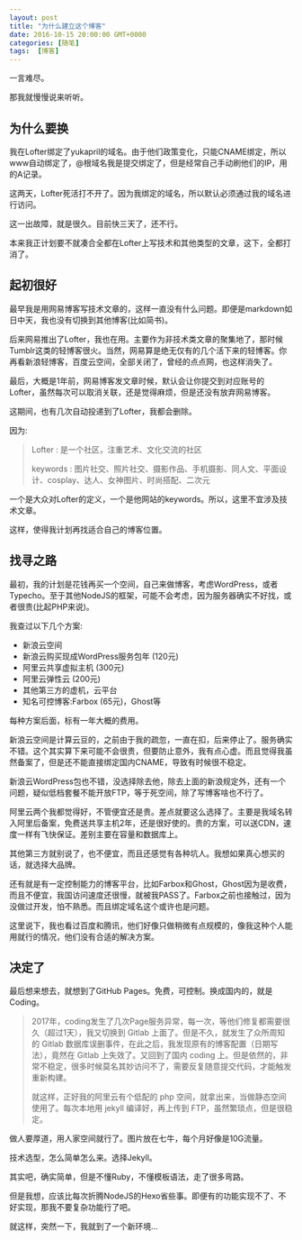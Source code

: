 ```yaml
---
layout: post
title: "为什么建立这个博客"
date: 2016-10-15 20:00:00 GMT+0000
categories: [随笔]
tags:  [博客]
---
```


一言难尽。

那我就慢慢说来听听。

<!-- more -->

## 为什么要换

我在Lofter绑定了yukapril的域名。由于他们政策变化，只能CNAME绑定，所以www自动绑定了，@根域名我是提交绑定了，但是经常自己手动刷他们的IP，用的A记录。

这两天，Lofter死活打不开了。因为我绑定的域名，所以默认必须通过我的域名进行访问。

这一出故障，就是很久。目前快三天了，还不行。

本来我正计划要不就凑合全都在Lofter上写技术和其他类型的文章，这下，全都打消了。


## 起初很好

最早我是用网易博客写技术文章的，这样一直没有什么问题。即便是markdown如日中天，我也没有切换到其他博客(比如简书)。

后来网易推出了Lofter，我也在用。主要作为非技术类文章的聚集地了，那时候Tumblr这类的轻博客很火。当然，网易算是绝无仅有的几个活下来的轻博客。你再看新浪轻博客，百度云空间，全部关闭了，曾经的点点网，也这样消失了。

最后，大概是1年前，网易博客发文章时候，默认会让你提交到对应账号的Lofter，虽然每次可以取消关联，还是觉得麻烦，但是还没有放弃网易博客。

这期间，也有几次自动投递到了Lofter，我都会删除。

因为:

> Lofter : 是一个社区，注重艺术、文化交流的社区
>
> keywords : 图片社交、照片社交、摄影作品、手机摄影、同人文、平面设计、cosplay、达人、女神图片、时尚搭配、二次元

一个是大众对Lofter的定义，一个是他网站的keywords。所以，这里不宜涉及技术文章。

这样，使得我计划再找适合自己的博客位置。

## 找寻之路

最初，我的计划是花钱再买一个空间，自己来做博客，考虑WordPress，或者Typecho。至于其他NodeJS的框架，可能不会考虑，因为服务器确实不好找，或者很贵(比起PHP来说)。

我查过以下几个方案:

* 新浪云空间
* 新浪云购买现成WordPress服务包年 (120元)
* 阿里云共享虚拟主机 (300元)
* 阿里云弹性云 (200元)
* 其他第三方的虚机，云平台
* 知名可控博客:Farbox (65元)，Ghost等

每种方案后面，标有一年大概的费用。

新浪云空间是计算云豆的，之前由于我的疏忽，一直在扣，后来停止了。服务确实不错。这个其实算下来可能不会很贵，但要防止意外，我有点心虚。而且觉得我虽然备案了，但是还不能直接绑定国内CNAME，导致有时候很不稳定。

新浪云WordPress包也不错，没选择除去他，除去上面的新浪规定外，还有一个问题，疑似低档套餐不能开放FTP，等于死空间，除了写博客啥也不行了。

阿里云两个我都觉得好，不管便宜还是贵。差点就要这么选择了。主要是我域名转入阿里后备案，免费送共享主机2年，还是很好使的。贵的方案，可以送CDN，速度一样有飞快保证。差别主要在容量和数据库上。

其他第三方就别说了，也不便宜，而且还感觉有各种坑人。我想如果真心想买的话，就选择大品牌。

还有就是有一定控制能力的博客平台，比如Farbox和Ghost，Ghost因为是收费，而且不便宜，我国访问速度还很慢，就被我PASS了。Farbox之前也接触过，因为没做过开发，怕不熟悉。而且绑定域名这个或许也是问题。

这里说下，我也看过百度和腾讯，他们好像只做稍微有点规模的，像我这种个人能用就行的情况，他们没有合适的解决方案。


## 决定了

最后想来想去，就想到了GitHub Pages。免费，可控制。换成国内的，就是Coding。

> 2017年，coding发生了几次Page服务异常，每一次，等他们修复都需要很久（超过1天），我又切换到 Gitlab 上面了。但是不久，就发生了众所周知的 Gitlab 数据库误删事件，在此之后，我发现原有的博客配置（日期写法），竟然在 Gitlab 上失效了。又回到了国内 coding 上。但是依然的，非常不稳定，很多时候莫名其妙访问不了，需要反复随意提交代码，才能触发重新构建。
>
> 就这样，正好我的阿里云有个低配的 php 空间，就拿出来，当做静态空间使用了。每次本地用 jekyll 编译好，再上传到 FTP，虽然繁琐点，但是很稳定。

做人要厚道，用人家空间就行了。图片放在七牛，每个月好像是10G流量。

技术选型，怎么简单怎么来。选择Jekyll。

其实吧，确实简单，但是不懂Ruby，不懂模板语法，走了很多弯路。

但是我想，应该比每次折腾NodeJS的Hexo省些事。即便有的功能实现不了、不好实现，那我不要复杂功能行了吧。

就这样，突然一下，我就到了一个新环境...











